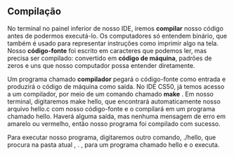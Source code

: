 ## Compilação

No terminal no painel inferior de nosso IDE, iremos **compilar** nosso código antes de podermos executá-lo. Os computadores só entendem binário, que também é usado para representar instruções como imprimir algo na tela. Nosso **código-fonte** foi escrito em caracteres que podemos ler, mas precisa ser compilado: convertido em **código de máquina**, padrões de zeros e uns que nosso computador possa entender diretamente.

Um programa chamado **compilador** pegará o código-fonte como entrada e produzirá o código de máquina como saída. No IDE CS50, já temos acesso a um compilador, por meio de um comando chamado **make** . Em nosso terminal, digitaremos make hello, que encontrará automaticamente nosso arquivo hello.c com nosso código-fonte e o compilará em um programa chamado hello. Haverá alguma saída, mas nenhuma mensagem de erro em amarelo ou vermelho, então nosso programa foi compilado com sucesso.

Para executar nosso programa, digitaremos outro comando, ./hello, que procura na pasta atual , . , para um programa chamado hello e o executa.
